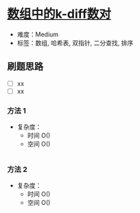 # [数组中的k-diff数对](https://leetcode-cn.com/problems/k-diff-pairs-in-an-array/)

- 难度：Medium
- 标签：数组, 哈希表, 双指针, 二分查找, 排序

## 刷题思路

- [ ] xx
- [ ] xx

### 方法 1

- 复杂度：
    - 时间 O()
    - 空间 O()

``` js

```

### 方法 2

- 复杂度：
    - 时间 O()
    - 空间 O()

``` js

```
